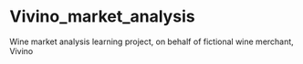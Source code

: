 # Vivino_market_analysis
Wine market analysis learning project, on behalf of fictional wine merchant, Vivino
